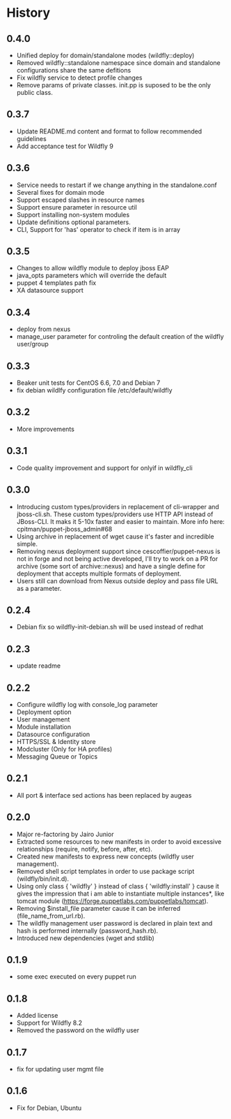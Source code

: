 # History

## 0.4.0
- Unified deploy for domain/standalone modes (wildfly::deploy)
- Removed wildfly::standalone namespace since domain and standalone configurations share the same defitions
- Fix wildfly service to detect profile changes
- Remove params of private classes. init.pp is suposed to be the only public class.

## 0.3.7
- Update README.md content and format to follow recommended guidelines
- Add acceptance test for Wildfly 9

## 0.3.6
- Service needs to restart if we change anything in the standalone.conf
- Several fixes for domain mode
- Support escaped slashes in resource names 
- Support ensure parameter in resource util
- Support installing non-system modules
- Update definitions optional parameters.
- CLI, Support for 'has' operator to check if item is in array

## 0.3.5
- Changes to allow wildfly module to deploy jboss EAP
- java_opts parameters which will override the default
- puppet 4 templates path fix
- XA datasource support

## 0.3.4
- deploy from nexus
- manage_user parameter for controling the default creation of the wildfly user/group

## 0.3.3
- Beaker unit tests for CentOS 6.6, 7.0 and Debian 7
- fix debian wildlfy configuration file /etc/default/wildfly

## 0.3.2
- More improvements

## 0.3.1
- Code quality improvement and support for onlyif in wildfly_cli

## 0.3.0
- Introducing custom types/providers in replacement of cli-wrapper and jboss-cli.sh. These custom types/providers use HTTP API instead of JBoss-CLI. It maks it 5-10x faster and easier to maintain. More info here: cpitman/puppet-jboss_admin#68
- Using archive in replacement of wget cause it's faster and incredible simple.
- Removing nexus deployment support since cescoffier/puppet-nexus is not in forge and not being active developed, I'll try to work on a PR for archive (some sort of archive::nexus) and have a single define for deployment that accepts multiple formats of deployment.
- Users still can download from Nexus outside deploy and pass file URL as a parameter.

## 0.2.4
- Debian fix so wildfly-init-debian.sh will be used instead of redhat

## 0.2.3
- update readme

## 0.2.2
- Configure wildfly log with console_log parameter
- Deployment option
- User management
- Module installation
- Datasource configuration
- HTTPS/SSL & Identity store
- Modcluster (Only for HA profiles)
- Messaging Queue or Topics

## 0.2.1
- All port & interface sed actions has been replaced by augeas

## 0.2.0
- Major re-factoring by Jairo Junior
- Extracted some resources to new manifests in order to avoid excessive relationships (require, notify, before, after, etc).
- Created new manifests to express new concepts (wildfly user management).
- Removed shell script templates in order to use package script (wildfly/bin/init.d).
- Using only class { 'wildfly' } instead of class { 'wildfly:install' } cause it gives the impression that i am able to instantiate multiple instances*, like tomcat module (https://forge.puppetlabs.com/puppetlabs/tomcat).
- Removing $install_file parameter cause it can be inferred (file_name_from_url.rb).
- The wildfly management user password is declared in plain text and hash is performed internally (password_hash.rb).
- Introduced new dependencies (wget and stdlib)

## 0.1.9
- some exec executed on every puppet run

## 0.1.8
- Added license
- Support for Wildfly 8.2
- Removed the password on the wildfly user

## 0.1.7
- fix for updating user mgmt file

## 0.1.6
- Fix for Debian, Ubuntu